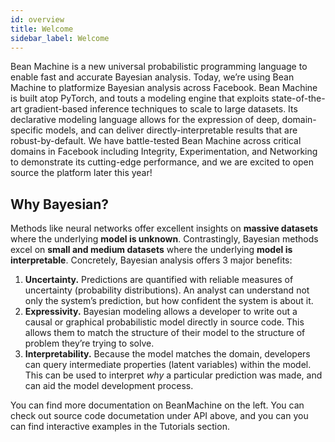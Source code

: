 ```yaml
---
id: overview
title: Welcome
sidebar_label: Welcome
---
```



Bean Machine is a new universal probabilistic programming language to enable fast and accurate Bayesian analysis. Today, we’re using Bean Machine to platformize Bayesian analysis across Facebook. Bean Machine is built atop PyTorch, and touts a modeling engine that exploits state-of-the-art gradient-based inference techniques to scale to large datasets. Its declarative modeling language allows for the expression of deep, domain-specific models, and can deliver directly-interpretable results that are robust-by-default. We have battle-tested Bean Machine across critical domains in Facebook including Integrity, Experimentation, and Networking to demonstrate its cutting-edge performance, and we are excited to open source the platform later this year!

## Why Bayesian?

Methods like neural networks offer excellent insights on **massive datasets** where the underlying **model is unknown**. Contrastingly, Bayesian methods excel on **small and medium datasets** where the underlying **model is interpretable**. Concretely, Bayesian analysis offers 3 major benefits:

1. **Uncertainty.**  Predictions are quantified with reliable measures of uncertainty (probability distributions). An analyst can understand not only the system’s prediction, but how confident the system is about it.
2. **Expressivity.**  Bayesian modeling allows a developer to write out a causal or graphical probabilistic model directly in source code. This allows them to match the structure of their model to the structure of problem they’re trying to solve.
3. **Interpretability.**  Because the model matches the domain, developers can query intermediate properties (latent variables) within the model. This can be used to interpret *why* a particular prediction was made, and can aid the model development process.

You can find more documentation on BeanMachine on the left. You can check out source code documetation under API above, and you can you can find interactive examples in the Tutorials section. 

